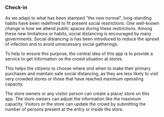 ### Check-in

As we adapt to what has been stamped "the new normal", long-standing habits have been redefined to fit present social restrictions. One well-known change is how we attend public spaces during these restrictions. Among these new limitations or habits, social distancing is encouraged by many governments. Social distancing is has been introduced to reduce the spread of infection and to avoid unnecessary social gatherings.

To help to ensure this purpose, the central idea of this app is to provide a service to get information on the crowd situation at stores. 

This helps the citizens to choose where and when to make their primary purchases and maintain safe social distancing, as they are less likely to visit very crowded stores or those that have reached maximum operating capacity. 

The store owners or any visitor person can create a place/ store on this app. The store owners can adjust the information like the maximum capacity. Visitors or the store can update the crowd by submitting the number of persons present at the entry or inside the store.